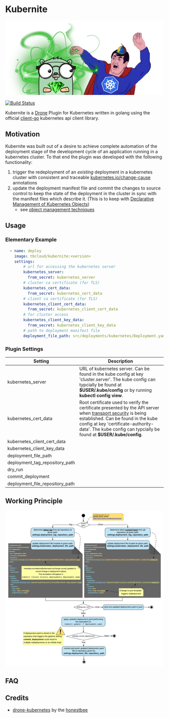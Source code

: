 # Kubernite
![kubernite](https://github.com/andile-innovation/kubernite/blob/master/images/kubernite.png?raw=true)

[![Build Status](https://cloud.drone.io/api/badges/andile-innovation/kubernite/status.svg)](https://cloud.drone.io/andile-innovation/kubernite)

Kubernite is a [Drone](https://drone.io/) Plugin for Kubernetes written in golang using the official [client-go](https://github.com/kubernetes/client-go) kubernetes api client library.
## Motivation
Kubernite was built out of a desire to achieve complete automation of the deployment stage of the development cycle of an application running in a kubernetes cluster.
To that end the plugin was developed with the following functionality:
1. trigger the redeployment of an *existing* deployment in a kubernetes cluster with consistent and traceable [kubernetes.io/change-cause](https://kubernetes.io/docs/concepts/workloads/controllers/deployment/#checking-rollout-history-of-a-deployment) annotations
2. update the deployment manifest file and commit the changes to source control to keep the state of the deployment in the cluster in sync with the manifest files which describe it. (This is to keep with [Declarative Management of Kubernetes Objects](https://kubernetes.io/docs/tasks/manage-kubernetes-objects/declarative-config/))
   - see [object management techniques](https://kubernetes.io/docs/concepts/overview/working-with-objects/object-management/) 
## Usage
### Elementary Example
```yaml
  - name: deploy
    image: tbcloud/kubernite:<version>
    settings:
        # url for accessing the kubernetes server
        kubernetes_server:
          from_secret: kubernetes_server
        # cluster ca certificate (for TLS)
        kubernetes_cert_data:
          from_secret: kubernetes_cert_data
        # client ca certificate (for TLS)
        kubernetes_client_cert_data:
          from_secret: kubernetes_client_cert_data
        # for cluster access
        kubernetes_client_key_data:
          from_secret: kubernetes_client_key_data
        # path to deployment manifest file
        deployment_file_path: src/deployments/kubernetes/Deployment.yaml
```
### Plugin Settings 
|Setting|Description|
|---|---|
|kubernetes_server|URL of kubernetes server. Can be found in the kube config at key 'cluster.server'. The kube config can typcially be found at **$USER/.kube/config** or by running **kubectl config view**.|
|kubernetes_cert_data|Root certificate used to verify the certificate presented by the API server when [transport security](https://kubernetes.io/docs/reference/access-authn-authz/controlling-access/#transport-security) is being established. Can be found in the kube config at key 'certificate-authority-data'. The kube config can typcially be found at **$USER/.kube/config**.|
|kubernetes_client_cert_data||
|kubernetes_client_key_data||
|deployment_file_path||
|deployment_tag_repository_path||
|dry_run||
|commit_deployment||
|deployment_file_repository_path||
## Working Principle
![working principle](https://github.com/andile-innovation/kubernite/blob/master/images/work_flow.png?raw=true)
## FAQ
## Credits
- [drone-kubernetes](https://github.com/honestbee/drone-kubernetes) by the [honestbee](https://github.com/honestbee)